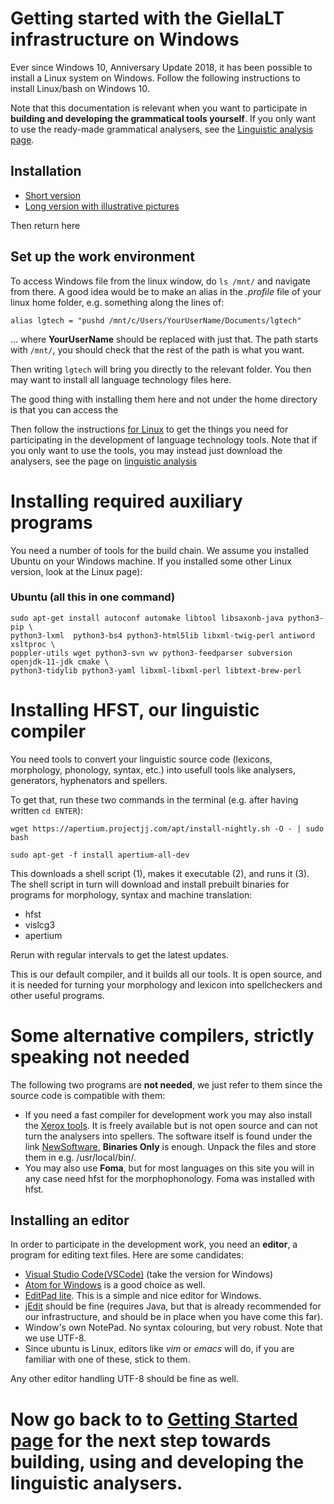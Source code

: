 
# Getting started with the GiellaLT infrastructure on Windows


Ever since Windows 10, Anniversary Update 2018, it has been possible to install a Linux system on Windows. Follow the following instructions to install Linux/bash on Windows 10.


Note that this documentation is relevant when you want to participate in **building and developing the grammatical tools yourself**. If you only want to use the ready-made grammatical analysers, see the [Linguistic analysis page](ling/LinguisticAnalysis.html).


## Installation


* [Short version](InstallingLinuxOnWindows.html)
* [Long version with illustrative pictures](https://www.howtogeek.com/249966/how-to-install-and-use-the-linux-bash-shell-on-windows-10/)

Then return here

## Set up the work environment


To access Windows file from the linux window, do `ls /mnt/` and navigate from there. A good idea would be to make an alias in the *.profile* file of your linux home folder, e.g. something along the lines of:

```
alias lgtech = "pushd /mnt/c/Users/YourUserName/Documents/lgtech"
```
... where **YourUserName** should be replaced with just that. The path starts with `/mnt/`, you should check that the rest of the path is what you want.

Then writing `lgtech` will bring you directly to the relevant folder. You then may want to install all language technology files here. 

The good thing with installing them here and not under the home directory is that you can access the 

Then follow the instructions [for Linux](GettingStartedOnLinux.html) to
get the things you need for participating in the development of
language technology tools. Note that if you only want to use the tools, you may instead just download the analysers, see the page on [linguistic analysis](https://giellalt.uit.no/ling/LinguisticAnalysis.html)



# Installing required auxiliary programs

You need a number of tools for the build chain. We assume you installed Ubuntu on your Windows machine. If you installed some other Linux version, look at the Linux page):


### Ubuntu (all this in one command)

```
sudo apt-get install autoconf automake libtool libsaxonb-java python3-pip \
python3-lxml  python3-bs4 python3-html5lib libxml-twig-perl antiword xsltproc \
poppler-utils wget python3-svn wv python3-feedparser subversion openjdk-11-jdk cmake \
python3-tidylib python3-yaml libxml-libxml-perl libtext-brew-perl
```



# Installing HFST, our linguistic compiler


You need tools to convert your linguistic source code (lexicons, morphology,
phonology, syntax, etc.) into usefull tools like analysers, generators,
hyphenators and spellers.


To get that, run these two commands in the terminal (e.g. after having written `cd ENTER`):


```
wget https://apertium.projectjj.com/apt/install-nightly.sh -O - | sudo bash

sudo apt-get -f install apertium-all-dev
```


This downloads a shell script (1), makes it executable (2), and runs it (3). The shell script in turn will download and install prebuilt binaries for programs for morphology, syntax and machine translation:

* hfst
* vislcg3
* apertium

Rerun with regular intervals to get the latest updates.

This is our default compiler, and it builds all our tools. It is open source, and it is needed for turning your morphology and lexicon into spellcheckers and other useful programs. 


# Some alternative compilers, strictly speaking not needed
 
The following two programs are **not needed**, we just refer to them since the source code is compatible with them:

- If you need a fast compiler for development work you may also install the [Xerox tools](http://www.fsmbook.com).
   It is freely available but is not open source and can not turn the analysers into spellers. The software itself is found under the link
   [NewSoftware](https://web.stanford.edu/~laurik/.book2software/),
   **Binaries Only** is enough. Unpack the files and store them in e.g.
   /usr/local/bin/. 
- You may also use **Foma**, but for most languages on this site you will in any case need hfst for the morphophonology. Foma was installed with hfst.




## Installing an editor

In order to participate in the development work, you need an
**editor**, a program for editing text files. Here are some candidates:

- [Visual Studio Code(VSCode)](https://code.visualstudio.com/download) (take the version for Windows)
- [Atom for Windows](http://atom.io) is a good choice as well.  
- [EditPad lite](https://www.editpadlite.com/). This is a simple and nice editor for Windows. 
- [jEdit](http://www.jedit.org) should be fine (requires
Java, but that is already recommended for our infrastructure, and
should be in place when you have come this far).
- Window's own NotePad. No syntax colouring, but very robust. Note that we use UTF-8.
- Since ubuntu is Linux, editors like *vim* or *emacs* will do, if you are familiar with one of these, stick to them.

Any other editor handling UTF-8 should be fine as well.




# Now go back to to [Getting Started page](GettingStarted.html) for the next step towards building, using and developing the linguistic analysers.


